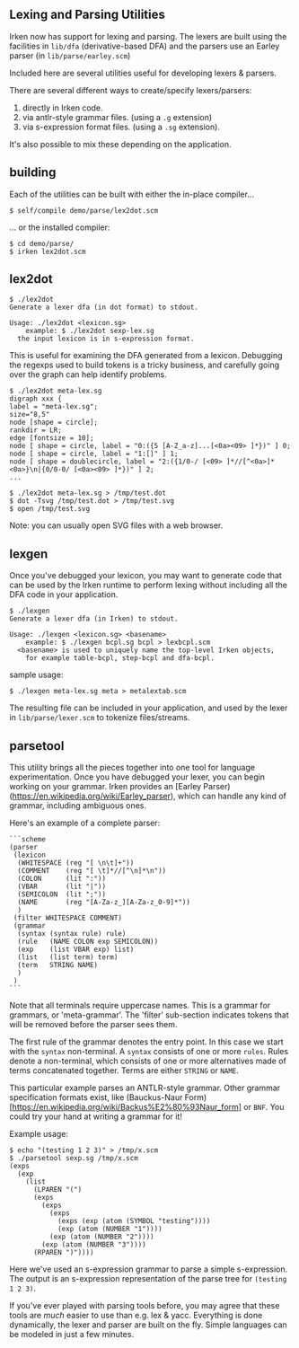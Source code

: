 Lexing and Parsing Utilities
----------------------------

Irken now has support for lexing and parsing.  The lexers are built
using the facilities in `lib/dfa` (derivative-based DFA) and the parsers
use an Earley parser (in `lib/parse/earley.scm`)

Included here are several utilities useful for developing lexers & parsers.

There are several different ways to create/specify lexers/parsers:

 1) directly in Irken code.
 2) via antlr-style grammar files. (using a `.g` extension)
 3) via s-expression format files. (using a `.sg` extension).

It's also possible to mix these depending on the application.

building
--------

Each of the utilities can be built with either the in-place compiler...

    $ self/compile demo/parse/lex2dot.scm

... or the installed compiler:

    $ cd demo/parse/
    $ irken lex2dot.scm

lex2dot
-------

    $ ./lex2dot
    Generate a lexer dfa (in dot format) to stdout.

    Usage: ./lex2dot <lexicon.sg>
        example: $ ./lex2dot sexp-lex.sg
      the input lexicon is in s-expression format.

This is useful for examining the DFA generated from a lexicon.
Debugging the regexps used to build tokens is a tricky business,
and carefully going over the graph can help identify problems.

    $ ./lex2dot meta-lex.sg
    digraph xxx {
    label = "meta-lex.sg";
    size="8,5"
    node [shape = circle];
    rankdir = LR;
    edge [fontsize = 10];
    node [ shape = circle, label = "0:({5 [A-Z_a-z]...[<0a><09> ]*})" ] 0;
    node [ shape = circle, label = "1:[]" ] 1;
    node [ shape = doublecircle, label = "2:({1/0-/ [<09> ]*//[^<0a>]*<0a>}\n|{0/0-0/ [<0a><09> ]*})" ] 2;
    ...

    $ ./lex2dot meta-lex.sg > /tmp/test.dot
    $ dot -Tsvg /tmp/test.dot > /tmp/test.svg
    $ open /tmp/test.svg

Note: you can usually open SVG files with a web browser.

lexgen
------

Once you've debugged your lexicon, you may want to generate code that
can be used by the Irken runtime to perform lexing without including
all the DFA code in your application.


    $ ./lexgen
    Generate a lexer dfa (in Irken) to stdout.

    Usage: ./lexgen <lexicon.sg> <basename>
        example: $ ./lexgen bcpl.sg bcpl > lexbcpl.scm
      <basename> is used to uniquely name the top-level Irken objects,
        for example table-bcpl, step-bcpl and dfa-bcpl.


sample usage:

    $ ./lexgen meta-lex.sg meta > metalextab.scm

The resulting file can be included in your application, and used by
the lexer in `lib/parse/lexer.scm` to tokenize files/streams.

parsetool
---------

This utility brings all the pieces together into one tool for language
experimentation. Once you have debugged your lexer, you can begin
working on your grammar.  Irken provides an [Earley
Parser)(https://en.wikipedia.org/wiki/Earley_parser), which can handle
any kind of grammar, including ambiguous ones.

Here's an example of a complete parser:

    ```scheme
    (parser
     (lexicon
      (WHITESPACE (reg "[ \n\t]+"))
      (COMMENT    (reg "[ \t]*//[^\n]*\n"))
      (COLON      (lit ":"))
      (VBAR       (lit "|"))
      (SEMICOLON  (lit ";"))
      (NAME       (reg "[A-Za-z_][A-Za-z_0-9]*"))
      )
     (filter WHITESPACE COMMENT)
     (grammar
      (syntax (syntax rule) rule)
      (rule   (NAME COLON exp SEMICOLON))
      (exp    (list VBAR exp) list)
      (list   (list term) term)
      (term   STRING NAME)
      )
     )
    ```

Note that all terminals require uppercase names.  This is a grammar
for grammars, or 'meta-grammar'.  The 'filter' sub-section indicates
tokens that will be removed before the parser sees them.

The first rule of the grammar denotes the entry point.  In this case
we start with the `syntax` non-terminal.  A `syntax` consists of one
or more `rules`.  Rules denote a non-terminal, which consists of one
or more alternatives made of terms concatenated together.  Terms are
either `STRING` or `NAME`.

This particular example parses an ANTLR-style grammar.  Other grammar
specification formats exist, like (Bauckus-Naur
Form)[https://en.wikipedia.org/wiki/Backus%E2%80%93Naur_form] or
`BNF`.  You could try your hand at writing a grammar for it!

Example usage:

    $ echo "(testing 1 2 3)" > /tmp/x.scm
    $ ./parsetool sexp.sg /tmp/x.scm
    (exps
      (exp
        (list
          (LPAREN "(")
          (exps
            (exps
              (exps
                (exps (exp (atom (SYMBOL "testing"))))
                (exp (atom (NUMBER "1"))))
              (exp (atom (NUMBER "2"))))
            (exp (atom (NUMBER "3"))))
          (RPAREN ")"))))

Here we've used an s-expression grammar to parse a simple s-expression.
The output is an s-expression representation of the parse tree for ``(testing 1 2 3)``.

If you've ever played with parsing tools before, you may agree that
these tools are *much* easier to use than e.g. lex & yacc.  Everything
is done dynamically, the lexer and parser are built on the fly.
Simple languages can be modeled in just a few minutes.
